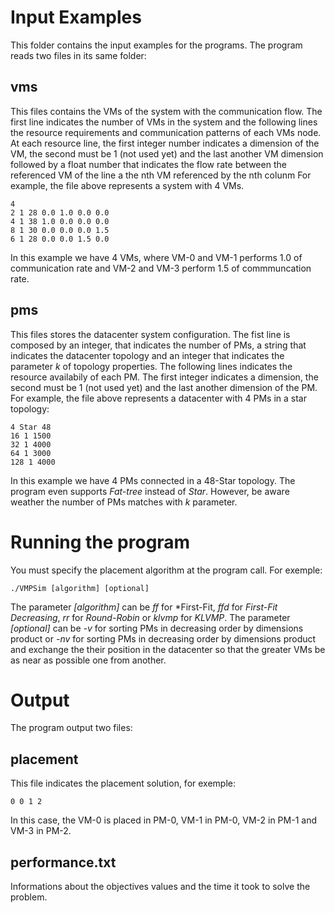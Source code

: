 # Input Examples

This folder contains the input examples for the programs. The program reads two files in its same folder:

## vms

This files contains the VMs of the system with the communication flow. The first line indicates the number of VMs in the system and the 
following lines the resource requirements and communication patterns of each VMs node.
At each resource line, the first integer number indicates a dimension of the VM, the second must be 1 (not used yet) and the last another VM
dimension followed by a float number that indicates the flow rate between the referenced VM of the line a the nth VM referenced by the nth colunm
For example, the file above represents a system with 4 VMs.

```
4
2 1 28 0.0 1.0 0.0 0.0
4 1 38 1.0 0.0 0.0 0.0
8 1 30 0.0 0.0 0.0 1.5
6 1 28 0.0 0.0 1.5 0.0
```

In this example we have 4 VMs, where VM-0 and VM-1 performs 1.0 of communication rate and VM-2 and VM-3 perform 1.5 of commmuncation rate.

## pms

This files stores the datacenter system configuration. The fist line is composed by an integer, that indicates the number of PMs, a string
that indicates the datacenter topology and an integer that indicates the parameter *k* of topology properties.
The following lines indicates the resource availabily of each PM. The first integer indicates a dimension, the second must be 1 (not used yet)
and the last another dimension of the PM.
For example, the file above represents a datacenter with 4 PMs in a star topology:

```
4 Star 48
16 1 1500 
32 1 4000 
64 1 3000 
128 1 4000 
```

In this example we have 4 PMs connected in a 48-Star topology. The program even supports *Fat-tree* instead of *Star*. However, be aware weather the number of PMs matches with *k* parameter.

# Running the program
You must specify the placement algorithm at the program call. For exemple:

```
./VMPSim [algorithm] [optional]
```

The parameter *[algorithm]* can be *ff* for *First-Fit, *ffd* for *First-Fit Decreasing*, *rr* for *Round-Robin* or *klvmp* for *KLVMP*.
The parameter *[optional]* can be *-v* for sorting PMs in decreasing order by dimensions product or *-nv* for sorting PMs in decreasing order by dimensions 
product and exchange the their position in the datacenter so that the greater VMs be as near as possible one from another.

# Output

The program output two files:

## placement

This file indicates the placement solution, for exemple:

```
0 0 1 2
```

In this case, the VM-0 is placed in PM-0, VM-1 in PM-0, VM-2 in PM-1 and VM-3 in PM-2.

## performance.txt

Informations about the objectives values and the time it took to solve the problem.
